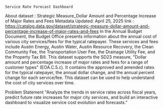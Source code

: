                                                                               Service Rate Forecast Dashboard
About dataset :
Strategic Measure_Dollar Amount and Percentage Increase of Major Rates and Fees
Metadata Updated: April 25, 2025
link : https://catalog.data.gov/dataset/strategic-measure-dollar-amount-and-percentage-increase-of-major-rates-and-fees
In the Annual Budget Document, the Budget Office presents information about the annual cost of various city services/fees for the typical ratepayer. These services and fees include Austin Energy, Austin Water, Austin Resource Recovery, the Clean Community Fee, the Transportation User Fee, the Drainage Utility Fee, and the Property Tax Bill.
This dataset supports the SD23 measure, "Dollar amount and percentage increase of major rates and fees for a range of customer types" (EOA.C.5.c). It contains the approved and amended rates for the typical ratepayer, the annual dollar change, and the annual percent change for each service/fee. This dataset can be used to help understand the cost of city services over time.

Problem Statement
"Analyze the trends in service rates across fiscal years, predict future rate increases for major city services, and build an interactive dashboard to visualize service cost evolution and forecasts."

                                                                
